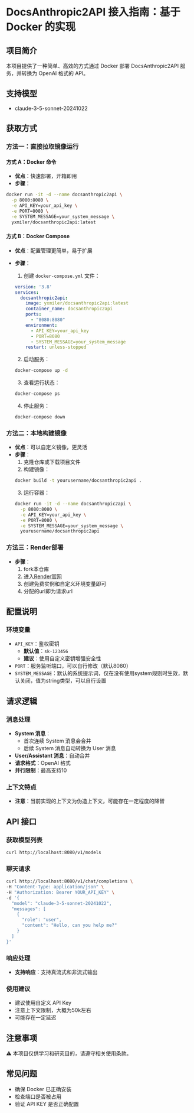 # DocsAnthropic2API 接入指南：基于 Docker 的实现

## 项目简介
本项目提供了一种简单、高效的方式通过 Docker 部署 DocsAnthropic2API 服务，并转换为 OpenAI 格式的 API。

## 支持模型
- claude-3-5-sonnet-20241022

## 获取方式

### 方法一：直接拉取镜像运行
#### 方式 A：Docker 命令
- **优点**：快速部署，开箱即用
- **步骤**：
```bash
docker run -it -d --name docsanthropic2api \
  -p 8080:8080 \
  -e API_KEY=your_api_key \
  -e PORT=8080 \
  -e SYSTEM_MESSAGE=your_system_message \
  yxmiler/docsanthropic2api:latest
```

#### 方式 B：Docker Compose
- **优点**：配置管理更简单，易于扩展
- **步骤**：
  1. 创建 `docker-compose.yml` 文件：
  ```yaml
  version: '3.8'
  services:
    docsanthropic2api:
      image: yxmiler/docsanthropic2api:latest
      container_name: docsanthropic2api
      ports:
        - "8080:8080"
      environment:
        - API_KEY=your_api_key
        - PORT=8080
        - SYSTEM_MESSAGE=your_system_message
      restart: unless-stopped
  ```
  
  2. 启动服务：
  ```bash
  docker-compose up -d
  ```

  3. 查看运行状态：
  ```bash
  docker-compose ps
  ```

  4. 停止服务：
  ```bash
  docker-compose down
  ```

### 方法二：本地构建镜像
- **优点**：可以自定义镜像，更灵活
- **步骤**：
  1. 克隆仓库或下载项目文件
  2. 构建镜像：
  ```bash
  docker build -t yourusername/docsanthropic2api .
  ```
  3. 运行容器：
  ```bash
  docker run -it -d --name docsanthropic2api \
    -p 8080:8080 \
    -e API_KEY=your_api_key \
    -e PORT=8080 \
    -e SYSTEM_MESSAGE=your_system_message \
    yourusername/docsanthropic2api
  ```  
### 方法三：Render部署
- **步骤**：
    1. fork本仓库
    2. 进入[Render官网](https://dashboard.render.com/web)
    3. 创建免费实例和自定义环境变量即可
    4. 分配的url即为请求url
## 配置说明

### 环境变量
- `API_KEY`：鉴权密钥
  - **默认值**：`sk-123456`
  - **建议**：使用自定义密钥增强安全性
- `PORT`：服务监听端口，可以自行修改（默认8080）
- `SYSTEM_MESSAGE`：默认的系统提示词，仅在没有使用system规则时生效，默认关闭，值为string类型，可以自行设置

## 请求逻辑

### 消息处理
- **System 消息**：
  - 首次连续 System 消息会合并
  - 后续 System 消息自动转换为 User 消息
- **User/Assistant 消息**：自动合并
- **请求格式**：OpenAI 格式
- **并行限制**：最高支持10

### 上下文特点
- **注意**：当前实现的上下文为伪造上下文，可能存在一定程度的降智

## API 接口

### 获取模型列表
```bash
curl http://localhost:8080/v1/models 
```

### 聊天请求
```bash
curl http://localhost:8080/v1/chat/completions \
-H "Content-Type: application/json" \
-H "Authorization: Bearer YOUR_API_KEY" \
-d '{
  "model": "claude-3-5-sonnet-20241022",
  "messages": [
    {
      "role": "user", 
      "content": "Hello, can you help me?"
    }
  ]
}'
```

### 响应处理
- **支持响应**：支持真流式和非流式输出

### 使用建议
- 建议使用自定义 API Key
- 注意上下文限制，大概为50k左右
- 可能存在一定延迟

## 注意事项
⚠️ 本项目仅供学习和研究目的，请遵守相关使用条款。

## 常见问题
- 确保 Docker 已正确安装
- 检查端口是否被占用
- 验证 API KEY 是否正确配置
